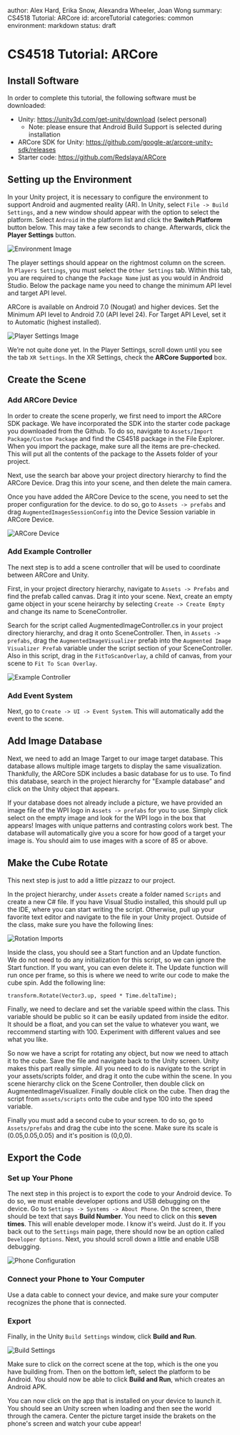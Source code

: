 author: Alex Hard, Erika Snow, Alexandra Wheeler, Joan Wong
summary: CS4518 Tutorial: ARCore
id: arcoreTutorial
categories: common
environment: markdown
status: draft


# CS4518 Tutorial: ARCore

## Install Software
In order to complete this tutorial, the following software must be downloaded:

- Unity: https://unity3d.com/get-unity/download (select personal)
    - Note: please ensure that Android Build Support is selected during installation
- ARCore SDK for Unity: https://github.com/google-ar/arcore-unity-sdk/releases 
- Starter code: https://github.com/Redslaya/ARCore 

## Setting up the Environment
In your Unity project, it is necessary to configure the environment to support Android and augmented reality (AR). In Unity, select `File -> Build Settings`, and a new window should appear with the option to select the platform. Select `Android` in the platform list and click the **Switch Platform** button below. This may take a few seconds to change. Afterwards, click the **Player Settings** button.

![Environment Image](/assets/envSetup.png)

The player settings should appear on the rightmost column on the screen. In `Players Settings`, you must select the `Other Settings` tab. Within this tab, you are required to change the `Package Name` just as you would in Android Studio. Below the package name you need to change the minimum API level and target API level.

ARCore is available on Android 7.0 (Nougat) and higher devices. Set the Minimum API level to Android 7.0 (API level 24). For Target API Level, set it to Automatic (highest installed). 

![Player Settings Image](/assets/playerSettings.png)

We’re not quite done yet. In the Player Settings, scroll down until you see the tab `XR Settings`. In the XR Settings, check the **ARCore Supported** box.

## Create the Scene

### Add ARCore Device
In order to create the scene properly, we first need to import the ARCore SDK package. We have incorporated the SDK into the starter code package you downloaded from the Github. To do so, navigate to `Assets/Import Package/Custom Package` and find the CS4518 package in the File Explorer. When you import the package, make sure all the items are pre-checked. This will put all the contents of the package to the Assets folder of your project.

Next, use the search bar above your project directory hierarchy to find the ARCore Device. Drag this into your scene, and then delete the main camera.

Once you have added the ARCore Device to the scene, you need to set the proper configuration for the device. to do so, go to `Assets -> prefabs` and drag `AugmentedImagesSessionConfig` into the Device Session variable in ARCore Device. 

![ARCore Device](/assets/arcoreDevice.png)

### Add Example Controller
The next step is to add a scene controller that will be used to coordinate between ARCore and Unity. 

First, in your project directory hierarchy, navigate to `Assets -> Prefabs` and find the prefab called canvas. Drag it into your scene. Next, create an empty game object in your scene heirarchy by selecting `Create -> Create Empty` and change its name to SceneController. 

Search for the script called AugmentedImageController.cs in your project directory hierarchy, and drag it onto SceneController. Then, in `Assets -> prefabs`, drag the `AugmentedImageVisualizer` prefab into the `Augmented Image Visualizer Prefab` variable under the script section of your SceneController. Also in this script, drag in the `FitToScanOverlay`, a child of canvas, from your scene to `Fit To Scan Overlay`.

![Example Controller](/assets/exampleController.png)

### Add Event System
Next, go to `Create -> UI -> Event System`. This will automatically add the event to the scene. 

## Add Image Database
Next, we need to add an Image Target to our image target database. This database allows multiple image targets to display the same visualization. Thankfully, the ARCore SDK includes a basic database for us to use. To find this database, search in the project hierarchy for "Example database” and click on the Unity object that appears. 

If your database does not already include a picture, we have provided an image file of the WPI logo in `Assets -> prefabs` for you to use. Simply click select on the empty image and look for the WPI logo in the box that appears! Images with unique patterns and contrasting colors work best. The database will automatically give you a score for how good of a target your image is. You should aim to use images with a score of 85 or above. 

## Make the Cube Rotate
This next step is just to add a little pizzazz to our project.

In the project hierarchy, under `Assets` create a folder named `Scripts` and create a new C# file. If you have Visual Studio installed, this should pull up the IDE, where you can start writing the script. Otherwise, pull up your favorite text editor and navigate to the file in your Unity project. Outside of the class, make sure you have the following lines:

![Rotation Imports](/assets/rotateImports.png)

Inside the class, you should see a Start function and an Update function. We do not need to do any initialization for this script, so we can ignore the Start function. If you want, you can even delete it. The Update function will run once per frame, so this is where we need to write our code to make the cube spin. Add the following line: 

```
transform.Rotate(Vector3.up, speed * Time.deltaTime);
```

Finally, we need to declare and set the variable speed within the class. This variable should be public so it can be easily updated from inside the editor. It should be a float, and you can set the value to whatever you want, we reccommend starting with 100. Experiment with different values and see what you like.

So now we have a script for rotating any object, but now we need to attach it to the cube. Save the file and navigate back to the Unity screen. Unity makes this part really simple. All you need to do is navigate to the script in your assets/scripts folder, and drag it onto the cube within the scene. In you scene hierarchy click on the Scene Controller, then double click on AugmentedImageVisualizer. Finally double click on the cube. Then drag the script from `assets/scripts` onto the cube and type 100 into the speed variable. 

Finally you must add a second cube to your screen. to do so, go to `Assets/prefabs` and drag the cube into the scene. Make sure its scale is (0.05,0.05,0.05) and it's position is (0,0,0).

## Export the Code

### Set up Your Phone
The next step in this project is to export the code to your Android device. To do so, we must enable developer options and USB debugging on the device. Go to `Settings -> Systems -> About Phone`. On the screen, there should be text that says **Build Number**. You need to click on this **seven times**. This will enable developer mode. I know it's weird. Just do it. If you back out to the `Settings` main page, there should now be an option called `Developer Options`. Next, you should scroll down a little and enable USB debugging.

![Phone Configuration](/assets/phoneConfig.png)

### Connect your Phone to Your Computer
Use a data cable to connect your device, and make sure your computer recognizes the phone that is connected. 

### Export
Finally, in the Unity `Build Settings` window, click **Build and Run**.

![Build Settings](/assets/buildSettings.png)

Make sure to click on the correct scene at the top, which is the one you have building from. Then on the bottom left, select the platform to be Android. You should now be able to click **Build and Run**, which creates an Android APK. 

You can now click on the app that is installed on your device to launch it. You should see an Unity screen when loading and then see the world through the camera. Center the picture target inside the brakets on the phone's screen and watch your cube appear!
